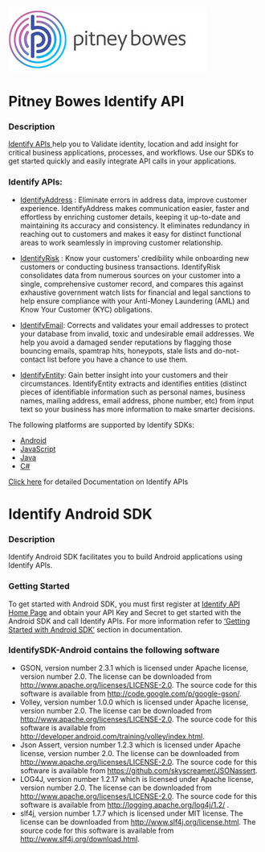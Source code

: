 ![Pitney Bowes](/PitneyBowes_Logo.jpg)

# Pitney Bowes Identify API

### Description
[Identify APIs ](http://www.pitneybowes.com/us/developer/customer-data-apis.html) help you to Validate identity, location and add insight for critical business applications, processes, and workflows. Use our SDKs to get started quickly and easily integrate API calls in your applications.

### Identify APIs:

* [IdentifyAddress](https://developer2.pitneybowes.com/en/identifyaddress.php) :  Eliminate errors in address data, improve customer experience. IdentifyAddress makes communication easier, faster and effortless by enriching customer details, keeping it up-to-date and maintaining its accuracy and consistency. It eliminates redundancy in reaching out to customers and makes it easy for distinct functional areas to work seamlessly in improving customer relationship.

* [IdentifyRisk](https://developer2.pitneybowes.com/en/identifyrisk.php) : Know your customers’ credibility while onboarding new customers or conducting business transactions. IdentifyRisk consolidates data from numerous sources on your customer into a single, comprehensive customer record, and compares this against exhaustive government watch lists for financial and legal sanctions to help ensure compliance with your Anti-Money Laundering (AML) and Know Your Customer (KYC) obligations.

* [IdentifyEmail](https://developer2.pitneybowes.com/en/identifyemail.php): Corrects and validates your email addresses to protect your database from invalid, toxic and undesirable email addresses. We help you avoid a damaged sender reputations by flagging those bouncing emails, spamtrap hits, honeypots, stale lists and do-not-contact list before you have a chance to use them.

* [IdentifyEntity](https://developer2.pitneybowes.com/en/identifyentity.php): Gain better insight into your customers and their circumstances. IdentifyEntity extracts and identifies entities (distinct pieces of identifiable information such as personal names, business names, mailing address, email address, phone number, etc) from input text so your business has more information to make smarter decisions.

The following platforms are supported by Identify SDKs:
*	[Android](https://developer2.pitneybowes.com/docs/identify/v1/en/webhelp_REST/index.html#CustomerInformationManagementAPI/source/SDK/AndroidSDK/AndroidIntro.html)
*	[JavaScript](https://developer2.pitneybowes.com/docs/identify/v1/en/webhelp_REST/index.html#CustomerInformationManagementAPI/source/SDK/JavaScriptSDK/JavaScriptIntro.html) 
*	[Java](https://developer2.pitneybowes.com/docs/identify/v1/en/webhelp_REST/index.html#CustomerInformationManagementAPI/source/SDK/JavaSDK/java_intro.html)
*	[C#](https://developer2.pitneybowes.com/docs/identify/v1/en/webhelp_REST/index.html#CustomerInformationManagementAPI/source/SDK/CSharpSDK/CSharp_Intro.html)  

[Click here](https://developer2.pitneybowes.com/docs/identify/v1/en/webhelp_REST/index.html#) for detailed Documentation on Identify APIs 


# Identify Android SDK
### Description
Identify Android SDK facilitates you to build Android applications using Identify APIs.
### Getting Started
To get started with Android SDK, you must first register at [Identify API Home Page](http://www.pitneybowes.com/us/developer/customer-data-apis.html) and obtain your API Key and Secret to get started with the Android SDK and call Identify APIs.
For more information refer to [‘Getting Started with Android SDK’](https://developer2.pitneybowes.com/docs/identify/v1/en/webhelp_REST/index.html#CustomerInformationManagementAPI/source/SDK/AndroidSDK/AndroidIntro.html) section in documentation.

### IdentifySDK-Android contains the following software
* GSON, version number 2.3.1 which is licensed under Apache license, version number 2.0.  The license can be downloaded from http://www.apache.org/licenses/LICENSE-2.0.  The source code for this software is available from http://code.google.com/p/google-gson/.
* Volley, version number 1.0.0 which is licensed under Apache license, version number 2.0.  The license can be downloaded from http://www.apache.org/licenses/LICENSE-2.0.  The source code for this software is available from http://developer.android.com/training/volley/index.html. 
* Json Assert, version number 1.2.3 which is licensed under Apache license, version number 2.0.  The license can be downloaded from http://www.apache.org/licenses/LICENSE-2.0.  The source code for this software is available from https://github.com/skyscreamer/JSONassert. 
* LOG4J, version number 1.2.17 which is licensed under Apache license, version number 2.0.  The license can be downloaded from http://www.apache.org/licenses/LICENSE-2.0.  The source code for this software is available from http://logging.apache.org/log4j/1.2/ . 
* slf4j, version number 1.7.7 which is licensed under MIT license. The license can be downloaded from http://www.slf4j.org/license.html. The source code for this software is available from http://www.slf4j.org/download.html.
